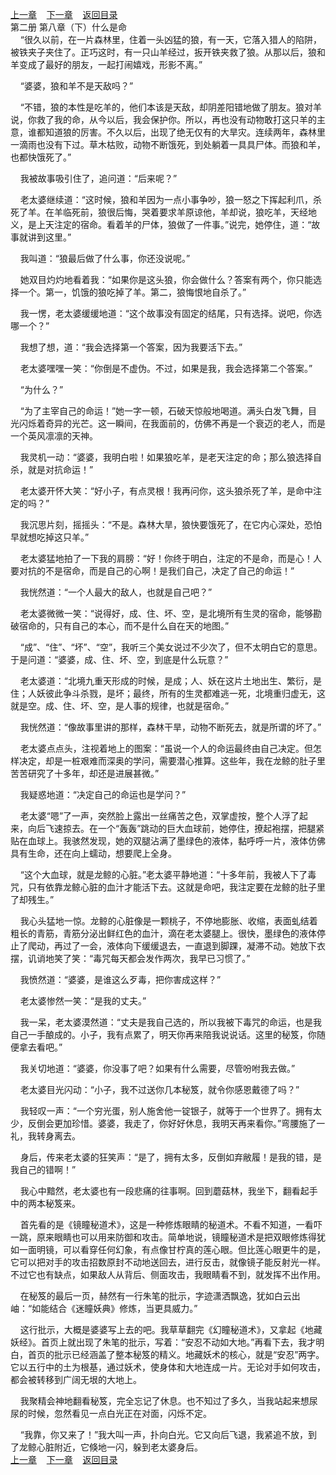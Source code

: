 
[上一章](https://github.com/xiaominghe2014/spider_book/blob/master/book/知北游/第35章.md)&nbsp;&nbsp;&nbsp;&nbsp;[下一章](https://github.com/xiaominghe2014/spider_book/blob/master/book/知北游/第37章.md)&nbsp;&nbsp;&nbsp;&nbsp;[返回目录](https://github.com/xiaominghe2014/spider_book/blob/master/book/知北游/README.md)
<br /> 第二册 第八章（下）什么是命<br />
        “很久以前，在一片森林里，住着一头凶猛的狼，有一天，它落入猎人的陷阱，被铁夹子夹住了。正巧这时，有一只山羊经过，扳开铁夹救了狼。从那以后，狼和羊变成了最好的朋友，一起打闹嬉戏，形影不离。”

    “婆婆，狼和羊不是天敌吗？”

    “不错，狼的本性是吃羊的，他们本该是天敌，却阴差阳错地做了朋友。狼对羊说，你救了我的命，从今以后，我会保护你。所以，再也没有动物敢打这只羊的主意，谁都知道狼的厉害。不久以后，出现了绝无仅有的大旱灾。连续两年，森林里一滴雨也没有下过。草木枯败，动物不断饿死，到处躺着一具具尸体。而狼和羊，也都快饿死了。”

    我被故事吸引住了，追问道：“后来呢？”

    老太婆继续道：“这时候，狼和羊因为一点小事争吵，狼一怒之下挥起利爪，杀死了羊。在羊临死前，狼很后悔，哭着要求羊原谅他，羊却说，狼吃羊，天经地义，是上天注定的宿命。看着羊的尸体，狼做了一件事。”说完，她停住，道：“故事就讲到这里。”

    我叫道：“狼最后做了什么事，你还没说呢。”

    她双目灼灼地看着我：“如果你是这头狼，你会做什么？答案有两个，你只能选择一个。第一，饥饿的狼吃掉了羊。第二，狼悔恨地自杀了。”

    我一愣，老太婆缓缓地道：“这个故事没有固定的结尾，只有选择。说吧，你选哪一个？”

    我想了想，道：“我会选择第一个答案，因为我要活下去。”

    老太婆嘿嘿一笑：“你倒是不虚伪。不过，如果是我，我会选择第二个答案。”

    “为什么？”

    “为了主宰自己的命运！”她一字一顿，石破天惊般地喝道。满头白发飞舞，目光闪烁着奇异的光芒。这一瞬间，在我面前的，仿佛不再是一个衰迈的老人，而是一个英风凛凛的天神。

    我灵机一动：“婆婆，我明白啦！如果狼吃羊，是老天注定的命；那么狼选择自杀，就是对抗命运！”

    老太婆开怀大笑：“好小子，有点灵根！我再问你，这头狼杀死了羊，是命中注定的吗？”

    我沉思片刻，摇摇头：“不是。森林大旱，狼快要饿死了，在它内心深处，恐怕早就想吃掉这只羊。”

    老太婆猛地拍了一下我的肩膀：“好！你终于明白，注定的不是命，而是心！人要对抗的不是宿命，而是自己的心啊！是我们自己，决定了自己的命运！”

    我恍然道：“一个人最大的敌人，也就是自己吧？”

    老太婆微微一笑：“说得好，成、住、坏、空，是北境所有生灵的宿命，能够勘破宿命的，只有自己的本心，而不是什么自在天的地图。”

    “成”、“住”、“坏”、“空”，我听三个美女说过不少次了，但不太明白它的意思。于是问道：“婆婆，成、住、坏、空，到底是什么玩意？”

    老太婆道：“北境九重天形成的时候，是成；人、妖在这片土地出生、繁衍，是住；人妖彼此争斗杀戮，是坏；最终，所有的生灵都难逃一死，北境重归虚无，这就是空。成、住、坏、空，是人事的规律，也就是宿命。”

    我恍然道：“像故事里讲的那样，森林干旱，动物不断死去，就是所谓的坏了。”

    老太婆点点头，注视着地上的图案：“虽说一个人的命运最终由自己决定。但怎样决定，却是一桩艰难而深奥的学问，需要潜心推算。这些年，我在龙鲸的肚子里苦苦研究了十多年，却还是进展甚微。”

    我疑惑地道：“决定自己的命运也是学问？”

    老太婆“嗯”了一声，突然脸上露出一丝痛苦之色，双掌虚按，整个人浮了起来，向后飞速掠去。在一个“轰轰”跳动的巨大血球前，她停住，撩起袍摆，把腿紧贴在血球上。我骇然发现，她的双腿沾满了墨绿色的液体，黏呼呼一片，液体仿佛具有生命，还在向上蠕动，想要爬上全身。

    “这个大血球，就是龙鲸的心脏。”老太婆平静地道：“十多年前，我被人下了毒咒，只有依靠龙鲸心脏的血汁才能活下去。这就是命吧，我注定要在龙鲸的肚子里了却残生。”

    我心头猛地一惊。龙鲸的心脏像是一颗桃子，不停地膨胀、收缩，表面虬结着粗长的青筋，青筋分泌出鲜红色的血汁，滴在老太婆腿上。很快，墨绿色的液体停止了爬动，再过了一会，液体向下缓缓退去，一直退到脚踝，凝滞不动。她放下衣摆，讥诮地笑了笑：“毒咒每天都会发作两次，我早已习惯了。”

    我愤然道：“婆婆，是谁这么歹毒，把你害成这样？”

    老太婆惨然一笑：“是我的丈夫。”

    我一呆，老太婆漠然道：“丈夫是我自己选的，所以我被下毒咒的命运，也是我自己一手酿成的。小子，我有点累了，明天你再来陪我说说话。这里的秘笈，你随便拿去看吧。”

    我关切地道：“婆婆，你没事了吧？如果有什么需要，尽管吩咐我去做。”

    老太婆目光闪动：“小子，我不过送你几本秘笈，就令你感恩戴德了吗？”

    我轻叹一声：“一个穷光蛋，别人施舍他一锭银子，就等于一个世界了。拥有太少，反倒会更加珍惜。婆婆，我走了，你好好休息，我明天再来看你。”弯腰施了一礼，我转身离去。

    身后，传来老太婆的狂笑声：“是了，拥有太多，反倒如弃敝履！是我的错，是我自己的错啊！”

    我心中黯然，老太婆也有一段悲痛的往事啊。回到蘑菇林，我坐下，翻看起手中的两本秘笈来。

    首先看的是《镜瞳秘道术》，这是一种修炼眼睛的秘道术。不看不知道，一看吓一跳，原来眼睛也可以用来防御和攻击。简单地说，镜瞳秘道术是把双眼修炼得犹如一面明镜，可以看穿任何幻象，有点像甘柠真的莲心眼。但比莲心眼更牛的是，它可以把对手的攻击招数原封不动地送回去，进行反击，就像镜子能反射光一样。不过它也有缺点，如果敌人从背后、侧面攻击，我眼睛看不到，就发挥不出作用。

    在秘笈的最后一页，赫然有一行朱笔的批示，字迹潇洒飘逸，犹如白云出岫：“如能结合《迷瞳妖典》修炼，当更具威力。”

    这行批示，大概是婆婆写上去的吧。我草草翻完《幻瞳秘道术》，又拿起《地藏妖经》。首页上就出现了朱笔的批示，写着：“安忍不动如大地。”再看下去，我才明白，首页的批示已经涵盖了整本秘笈的精义。地藏妖术的核心，就是“安忍”两字。它以五行中的土为根基，通过妖术，使身体和大地连成一片。无论对手如何攻击，都会被转移到广阔无垠的大地上。

    我聚精会神地翻看秘笈，完全忘记了休息。也不知过了多久，当我站起来想尿尿的时候，忽然看见一点白光正在对面，闪烁不定。

    “我靠，你又来了！”我大叫一声，扑向白光。它又向后飞退，我紧追不放，到了龙鲸心脏附近，它倏地一闪，躲到老太婆身后。
  <br />
[上一章](https://github.com/xiaominghe2014/spider_book/blob/master/book/知北游/第35章.md)&nbsp;&nbsp;&nbsp;&nbsp;[下一章](https://github.com/xiaominghe2014/spider_book/blob/master/book/知北游/第37章.md)&nbsp;&nbsp;&nbsp;&nbsp;[返回目录](https://github.com/xiaominghe2014/spider_book/blob/master/book/知北游/README.md)
